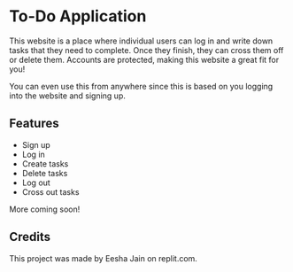 # To-Do Application

This website is a place where individual users can log in and write down tasks that they need to complete. Once they finish, they can cross them off or delete them.
Accounts are protected, making this website a great fit for you!

You can even use this from anywhere since this is based on you logging into the website and signing up.

## Features
* Sign up
* Log in
* Create tasks
* Delete tasks
* Log out
* Cross out tasks

More coming soon!

## Credits
This project was made by Eesha Jain on replit.com.
